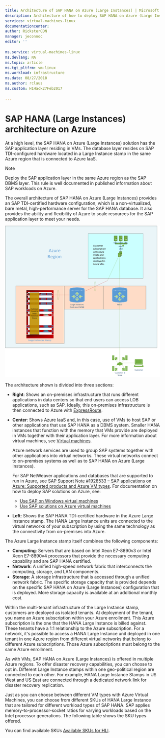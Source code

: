 ```yaml
---
title: Architecture of SAP HANA on Azure (Large Instances) | Microsoft Docs
description: Architecture of how to deploy SAP HANA on Azure (Large Instances).
services: virtual-machines-linux
documentationcenter: 
author: RicksterCDN
manager: jeconnoc
editor: ''

ms.service: virtual-machines-linux
ms.devlang: NA
ms.topic: article
ms.tgt_pltfrm: vm-linux
ms.workload: infrastructure
ms.date: 08/27/2018
ms.author: rclaus
ms.custom: H1Hack27Feb2017

---
```

# SAP HANA (Large Instances) architecture on Azure

At a high level, the SAP HANA on Azure (Large Instances) solution has the SAP application layer residing in VMs. The database layer resides on SAP TDI-configured hardware located in a Large Instance stamp in the same Azure region that is connected to Azure IaaS.

> [!NOTE]
> Deploy the SAP application layer in the same Azure region as the SAP DBMS layer. This rule is well documented in published information about SAP workloads on Azure. 

The overall architecture of SAP HANA on Azure (Large Instances) provides an SAP TDI-certified hardware configuration, which is a non-virtualized, bare metal, high-performance server for the SAP HANA database. It also provides the ability and flexibility of Azure to scale resources for the SAP application layer to meet your needs.

![Architectural overview of SAP HANA on Azure (Large Instances)](./media/hana-overview-architecture/image1-architecture.png)

The architecture shown is divided into three sections:

- **Right**: Shows an on-premises infrastructure that runs different applications in data centers so that end users can access LOB applications, such as SAP. Ideally, this on-premises infrastructure is then connected to Azure with [ExpressRoute](https://azure.microsoft.com/services/expressroute/).

- **Center**: Shows Azure IaaS and, in this case, use of VMs to host SAP or other applications that use SAP HANA as a DBMS system. Smaller HANA instances that function with the memory that VMs provide are deployed in VMs together with their application layer. For more information about virtual machines, see [Virtual machines](https://azure.microsoft.com/services/virtual-machines/).

   Azure network services are used to group SAP systems together with other applications into virtual networks. These virtual networks connect to on-premises systems as well as to SAP HANA on Azure (Large Instances).

   For SAP NetWeaver applications and databases that are supported to run in Azure, see [SAP Support Note #1928533 – SAP applications on Azure: Supported products and Azure VM types](https://launchpad.support.sap.com/#/notes/1928533). For documentation on how to deploy SAP solutions on Azure, see:

  -  [Use SAP on Windows virtual machines](../../virtual-machines-windows-sap-get-started.md?toc=%2fazure%2fvirtual-machines%2flinux%2ftoc.json)
  -  [Use SAP solutions on Azure virtual machines](get-started.md?toc=%2fazure%2fvirtual-machines%2flinux%2ftoc.json)

- **Left**: Shows the SAP HANA TDI-certified hardware in the Azure Large Instance stamp. The HANA Large Instance units are connected to the virtual networks of your subscription by using the same technology as the connectivity from on-premises into Azure.

The Azure Large Instance stamp itself combines the following components:

- **Computing**: Servers that are based on Intel Xeon E7-8890v3 or Intel Xeon E7-8890v4 processors that provide the necessary computing capability and are SAP HANA certified.
- **Network**: A unified high-speed network fabric that interconnects the computing, storage, and LAN components.
- **Storage**: A storage infrastructure that is accessed through a unified network fabric. The specific storage capacity that is provided depends on the specific SAP HANA on Azure (Large Instances) configuration that is deployed. More storage capacity is available at an additional monthly cost.

Within the multi-tenant infrastructure of the Large Instance stamp, customers are deployed as isolated tenants. At deployment of the tenant, you name an Azure subscription within your Azure enrollment. This Azure subscription is the one that the HANA Large Instance is billed against. These tenants have a 1:1 relationship to the Azure subscription. For a network, it's possible to access a HANA Large Instance unit deployed in one tenant in one Azure region from different virtual networks that belong to different Azure subscriptions. Those Azure subscriptions must belong to the same Azure enrollment. 

As with VMs, SAP HANA on Azure (Large Instances) is offered in multiple Azure regions. To offer disaster recovery capabilities, you can choose to opt in. Different Large Instance stamps within one geo-political region are connected to each other. For example, HANA Large Instance Stamps in US West and US East are connected through a dedicated network link for disaster recovery replication. 

Just as you can choose between different VM types with Azure Virtual Machines, you can choose from different SKUs of HANA Large Instance that are tailored for different workload types of SAP HANA. SAP applies memory-to-processor-socket ratios for varying workloads based on the Intel processor generations. The following table shows the SKU types offered.

You can find available SKUs [Available SKUs for HLI](hana-available-skus.md).


